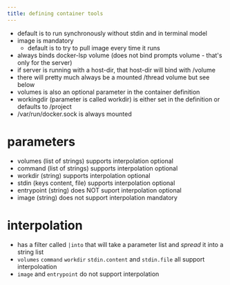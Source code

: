 ```yaml
---
title: defining container tools
---
```


* default is to run synchronously without stdin and in terminal model
* image is mandatory
    * default is to try to pull image every time it runs 
* always binds docker-lsp volume (does not bind prompts volume - that's only for the server)
* if server is running with a host-dir, that host-dir will bind with /volume
* there will pretty much always be a mounted /thread volume but see below
* volumes is also an optional parameter in the container definition
* workingdir (parameter is called workdir) is either set in the definition or defaults to /project
* /var/run/docker.sock is always mounted

# parameters

* volumes (list of strings)  supports interpolation         optional
* command (list of strings)  supports interpolation         optional
* workdir (string)           supports interpolation         optional
* stdin (keys content, file) supports interpolation         optional
* entrypoint (string)        does NOT suport interpolation  optional
* image (string)             does not support interpolation mandatory

# interpolation

* has a filter called `|into` that will take a parameter list and _spread_ it into a string list
* `volumes` `command` `workdir` `stdin.content` and `stdin.file` all support interpoloation
* `image` and `entrypoint` do not support interpolation

